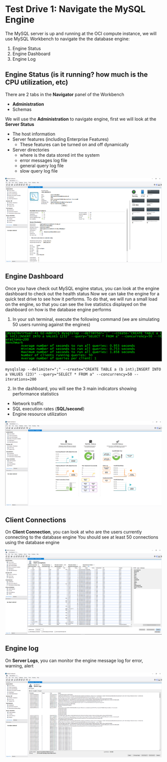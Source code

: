 # Test Drive 1: Navigate the MySQL Engine

The MySQL server is up and running at the OCI compute instance, we will use MySQL Workbench to navigate the the database engine:
1. Engine Status
2. Engine Dashboard
3. Engine Log

## Engine Status (is it running? how much is the CPU utilization, etc)

There are 2 tabs in the **Navigator** panel of the Workbench
* **Administration**
* Schemas

We will use the **Administration** to navigate engine, first we will look at the **Server Status**
* The host information
* Server features (including Enterprise Features)
  * These features can be turned on and off dynamically
* Server directories
  * where is the data stored int the system
  * error messages log file
  * general query log file
  * slow query log file

![wb1](img/wb-1.png)

## Engine Dashboard

Once you have check out MySQL engine status, you can look at the engine dashboard to check out the health status
Now we can take the engine for a quick test drive to see how it performs. To do that, we will run a small load on the engine, so that you can see the live statistics displayed on the dashboard on how is the database engine performs 

1. In your ssh terminal, execute the following command (we are simulating 50 users running against the engines)

![wb11](img/wb-11.png)

```
mysqlslap --delimiter=";" --create="CREATE TABLE a (b int);INSERT INTO a VALUES (23)" --query="SELECT * FROM a" --concurrency=50 --iterations=200
```

2. In the dashboard, you will see the 3 main indicators showing performance statistics

* Network traffic
* SQL execution rates (**SQL/second**)
* Engine resource utilization

![wb9](img/wb-9.png)

## Client Connections

On **Client Connection**, you can look at who are the users currently connecting to the database engine
You should see at least 50 connections using the database engine

![wb3](img/wb-10.png)

## Engine log

On **Server Logs**, you can monitor the engine message log for error, warning, alert

![wb8](img/wb-8.png)




